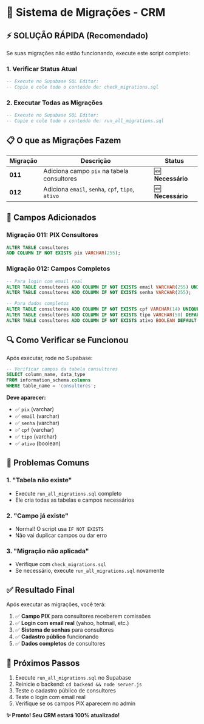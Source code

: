 # 🚀 Sistema de Migrações - CRM

## ⚡ **SOLUÇÃO RÁPIDA** (Recomendado)

Se suas migrações não estão funcionando, execute este script completo:

### **1. Verificar Status Atual**
```sql
-- Execute no Supabase SQL Editor:
-- Copie e cole todo o conteúdo de: check_migrations.sql
```

### **2. Executar Todas as Migrações**
```sql
-- Execute no Supabase SQL Editor:
-- Copie e cole todo o conteúdo de: run_all_migrations.sql
```

## 📋 **O que as Migrações Fazem**

| Migração | Descrição | Status |
|----------|-----------|--------|
| **011** | Adiciona campo `pix` na tabela consultores | 🆕 **Necessário** |
| **012** | Adiciona `email`, `senha`, `cpf`, `tipo`, `ativo` | 🆕 **Necessário** |

## 🎯 **Campos Adicionados**

### **Migração 011: PIX Consultores**
```sql
ALTER TABLE consultores 
ADD COLUMN IF NOT EXISTS pix VARCHAR(255);
```

### **Migração 012: Campos Completos**
```sql
-- Para login com email real
ALTER TABLE consultores ADD COLUMN IF NOT EXISTS email VARCHAR(255) UNIQUE;
ALTER TABLE consultores ADD COLUMN IF NOT EXISTS senha VARCHAR(255);

-- Para dados completos
ALTER TABLE consultores ADD COLUMN IF NOT EXISTS cpf VARCHAR(14) UNIQUE;
ALTER TABLE consultores ADD COLUMN IF NOT EXISTS tipo VARCHAR(50) DEFAULT 'consultor';
ALTER TABLE consultores ADD COLUMN IF NOT EXISTS ativo BOOLEAN DEFAULT true;
```

## 🔍 **Como Verificar se Funcionou**

Após executar, rode no Supabase:
```sql
-- Verificar campos da tabela consultores
SELECT column_name, data_type 
FROM information_schema.columns 
WHERE table_name = 'consultores';
```

**Deve aparecer:**
- ✅ `pix` (varchar)
- ✅ `email` (varchar) 
- ✅ `senha` (varchar)
- ✅ `cpf` (varchar)
- ✅ `tipo` (varchar)
- ✅ `ativo` (boolean)

## 🚨 **Problemas Comuns**

### **1. "Tabela não existe"**
- Execute `run_all_migrations.sql` completo
- Ele cria todas as tabelas e campos necessários

### **2. "Campo já existe"** 
- Normal! O script usa `IF NOT EXISTS`
- Não vai duplicar campos ou dar erro

### **3. "Migração não aplicada"**
- Verifique com `check_migrations.sql`
- Se necessário, execute `run_all_migrations.sql` novamente

## ✅ **Resultado Final**

Após executar as migrações, você terá:

1. ✅ **Campo PIX** para consultores receberem comissões
2. ✅ **Login com email real** (yahoo, hotmail, etc.)
3. ✅ **Sistema de senhas** para consultores
4. ✅ **Cadastro público** funcionando
5. ✅ **Dados completos** de consultores

## 🎉 **Próximos Passos**

1. Execute `run_all_migrations.sql` no Supabase
2. Reinicie o backend: `cd backend && node server.js`
3. Teste o cadastro público de consultores
4. Teste o login com email real
5. Verifique se os campos PIX aparecem no admin

**✨ Pronto! Seu CRM estará 100% atualizado!** 